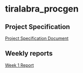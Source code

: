 # tiralabra_procgen

## Project Specification

[Project Specification Document](https://github.com/BlueShiftButterfly/tiralabra_procgen/blob/main/documentation/specification_document.md)

## Weekly reports

[Week 1 Report](https://github.com/BlueShiftButterfly/tiralabra_procgen/blob/main/documentation/week1_report.md)

